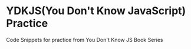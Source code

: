 # YDKJS(You Don't Know JavaScript) Practice
Code Snippets for practice from You Don't Know JS Book Series
